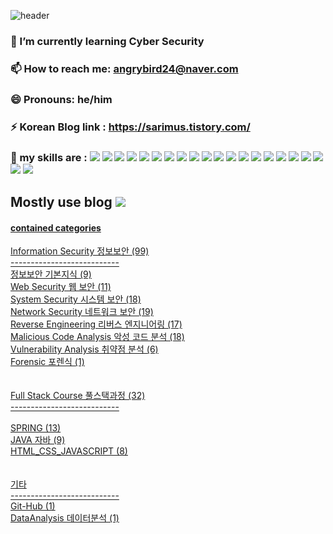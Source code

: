 


![header](https://capsule-render.vercel.app/api?type=venom&color=timeGradient&height=300&section=header&text=Carlos&fontColor=BB36FC&fontSize=65&animation=fadeIn&fontAlignY=50)

###  🌱 I’m currently learning Cyber Security  <br>
###  📫 How to reach me: angrybird24@naver.com <br>
###  😄 Pronouns: he/him <br>
###  ⚡ Korean Blog link : https://sarimus.tistory.com/ <br>
###  🤔 my skills are :  <img src="https://img.shields.io/badge/chatGPT-74aa9c?style=for-the-badge&logo=openai&logoColor=white"/> <img src="https://img.shields.io/badge/mysql-4479A1.svg?style=for-the-badge&logo=mysql&logoColor=white"/> <img src="https://img.shields.io/badge/Oracle-F80000?style=for-the-badge&logo=oracle&logoColor=white"/> <img src="https://img.shields.io/badge/html5-%23E34F26.svg?style=for-the-badge&logo=html5&logoColor=white"/> <img src="https://img.shields.io/badge/css3-%231572B6.svg?style=for-the-badge&logo=css3&logoColor=white"/> <img src="https://img.shields.io/badge/javascript-%23323330.svg?style=for-the-badge&logo=javascript&logoColor=%23F7DF1E"/> <img src="https://img.shields.io/badge/Eclipse-FE7A16.svg?style=for-the-badge&logo=Eclipse&logoColor=white"/> <img src="https://img.shields.io/badge/java-%23ED8B00.svg?style=for-the-badge&logo=openjdk&logoColor=white"/> <img src="https://img.shields.io/badge/jupyter-%23FA0F00.svg?style=for-the-badge&logo=jupyter&logoColor=white"/> <img src="https://img.shields.io/badge/python-3670A0?style=for-the-badge&logo=python&logoColor=ffdd54"/> <img src="https://img.shields.io/badge/spring-%236DB33F.svg?style=for-the-badge&logo=spring&logoColor=white"/> <img src="https://img.shields.io/badge/github-%23121011.svg?style=for-the-badge&logo=github&logoColor=white"/> <img src="https://img.shields.io/badge/git-%23F05033.svg?style=for-the-badge&logo=git&logoColor=white"/> <img src="https://img.shields.io/badge/Linux-FCC624?style=for-the-badge&logo=linux&logoColor=black"/> <img src="https://img.shields.io/badge/Kali-268BEE?style=for-the-badge&logo=kalilinux&logoColor=white"/> <img src="https://img.shields.io/badge/scikit--learn-%23F7931E.svg?style=for-the-badge&logo=scikit-learn&logoColor=white"/> <img src="https://img.shields.io/badge/numpy-%23013243.svg?style=for-the-badge&logo=numpy&logoColor=white"/> <img src="https://img.shields.io/badge/pandas-%23150458.svg?style=for-the-badge&logo=pandas&logoColor=white"/>  <img src="https://img.shields.io/badge/Matplotlib-%23ffffff.svg?style=for-the-badge&logo=Matplotlib&logoColor=black"/> <img src="https://img.shields.io/badge/TensorFlow-%23FF6F00.svg?style=for-the-badge&logo=TensorFlow&logoColor=white"/> <img src="https://img.shields.io/badge/c++-%2300599C.svg?style=for-the-badge&logo=c%2B%2B&logoColor=white"/> 
<!--<img src=""/> <img src=""/> <img src=""/> <img src=""/> <img src=""/> <img src=""/> -->
  
## Mostly use blog   <a href="https://sarimus.tistory.com/"><img src="https://img.shields.io/badge/tistory-F05138?style=flat-square&logo=tistory&logoColor=white"/>
 
   

#### contained categories 

Information Security 정보보안 (99)  <br>
---------------------------<br>
정보보안 기본지식 (9) <br>
Web Security 웹 보안 (11) <br>
System Security 시스템 보안 (18) <br>
Network Security 네트워크 보안 (19) <br>
Reverse Engineering 리버스 엔지니어링 (17) <br>
Malicious Code Analysis 악성 코드 분석 (18) <br>
Vulnerability Analysis 취약점 분석 (6)   <br>
Forensic 포렌식 (1) <br> <br> <br>
Full Stack Course 풀스택과정 (32) <br>
---------------------------<br> <br>
SPRING (13) <br>
JAVA 자바 (9) <br>
HTML_CSS_JAVASCRIPT (8) <br> <br> <br> 
기타<br>
---------------------------<br>
Git-Hub (1) <br>
DataAnalysis 데이터분석 (1) <br> 
  <br> <br>
<!--
**angrybird24/angrybird24** is a ✨ _special_ ✨ repository because its `README.md` (this file) appears on your GitHub profile.

Here are some ideas to get you started:

- 🔭 I’m currently working on ...
- 🌱 I’m currently learning ...
- 👯 I’m looking to collaborate on ...
- 🤔 I’m looking for help with ...
- 💬 Ask me about ...
- 📫 How to reach me: ...
- 😄 Pronouns: ...
- ⚡ Fun fact: ...
-->

